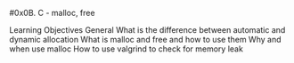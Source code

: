 #0x0B. C - malloc, free

Learning Objectives
General
What is the difference between automatic and dynamic allocation
What is malloc and free and how to use them
Why and when use malloc
How to use valgrind to check for memory leak
